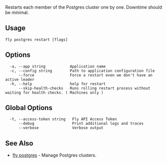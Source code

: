 Restarts each member of the Postgres cluster one by one. Downtime should be minimal.


## Usage
~~~
fly postgres restart [flags]
~~~

## Options

~~~
  -a, --app string           Application name
  -c, --config string        Path to application configuration file
      --force                Force a restart even we don't have an active leader
  -h, --help                 help for restart
      --skip-health-checks   Runs rolling restart process without waiting for health checks. ( Machines only )
~~~

## Global Options

~~~
  -t, --access-token string   Fly API Access Token
      --debug                 Print additional logs and traces
      --verbose               Verbose output
~~~

## See Also

* [fly postgres](/docs/flyctl/fly-postgres/)	 - Manage Postgres clusters.

